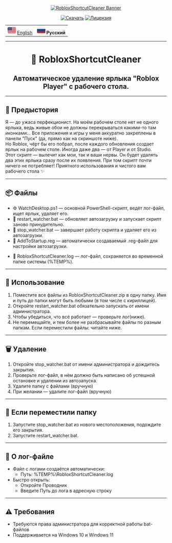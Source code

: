 <p align="center">
  <a href="#"><img width="257" height="257" src="https://i.imgur.com/O6R2A8M.png" alt="RobloxShortcutCleaner Banner"></a>
</p>

<p align="center">
	<a href="https://github.com/zeegro/RobloxShortcutCleaner/releases/tag/Ru"><img src="https://img.shields.io/github/v/tag/zeegro/RobloxShortcutCleaner?label=%D0%A1%D0%BA%D0%B0%D1%87%D0%B0%D1%82%D1%8C&labelColor=darkcyan" alt="Скачать"></a>
	<a href="https://github.com/zeegro/RobloxShortcutCleaner?tab=Apache-2.0-1-ov-file"><img src="https://img.shields.io/github/license/zeegro/RobloxShortcutCleaner?label=%D0%9B%D0%B8%D1%86%D0%B5%D0%BD%D0%B7%D0%B8%D1%8F&labelColor=orange" alt="Лицензия"></a>
</p>

<div align="center">
<table>
  <tr>
    <td valign="center"><img src="https://github.com/twitter/twemoji/blob/master/assets/svg/1f1fa-1f1f8.svg" width="26"/> <a href="README_en-us.md">English</a></td>
    <td valign="center"><img src="https://github.com/twitter/twemoji/blob/master/assets/svg/1f1f7-1f1fa.svg" width="26"/> <strong>Русский</strong></td>
  </tr>
</table>
</div>

---

<h1 align="center">🧼 RobloxShortcutCleaner</h1>


<h2 align="center">Автоматическое удаление ярлыка "Roblox Player" с рабочего стола.</h2>

---

## 🎨 Предыстория

Я — до ужаса перфекционист. На моём рабочем столе нет не одного ярлыка, ведь живые обои не должны перекрываться какими-то там иконками... Все приложения и игры у меня аккуратно закреплены в панели "Пуск" (да, прямо как на скриншоте ниже).  
Но Roblox, чёрт бы его побрал, после каждого обновления создает ярлык на рабочем столе. Иногда даже два — от Player и от Studio.  
Этот скрипт — вылечит как мои, так и ваши нервы. Он будет удалять два этих ярлыка сразу после их появления. При том скрипт почти ничего не потребляет!
Приятного использования и чистого вам рабочего стола ✨

---

## 📦 Файлы

- ⚙️ WatchDesktop.ps1 — основной PowerShell-скрипт, ведёт лог-файл, ищет ярлык, удаляет его.
- 🔁 restart_watcher.bat — обновляет автозагрузку и запускает скрипт заново принудительно.
- 🛑 stop_watcher.bat — завершает работу скрипта и удаляет его из автозагрузки.
- 🧾 AddToStartup.reg — автоматически создаваемый .reg-файл для настройки автозагрузки.
* 📄 RobloxShortcutCleaner.log — лог-файл, сохраняется во временной папке системы (%TEMP%).

---

## 🔧 Использование

 1.  Поместите все файлы из RobloxShortcutCleaner.zip в одну папку. Имя и путь до папки могут быть любыми (в том числе с кириллицей).
 2.  Откройте restart_watcher.bat  обязательно запускать от имени администратора.
 3.  Чтобы убедиться, что всё работает — проверьте лог(ниже).
 4.  Не перемещайте, и тем более не разбрасывайте файлы по разным папкам. Если переместили файлы: читайте ниже.

---

## 🗑️ Удаление

 1.   Откройте stop_watcher.bat от имени администратора и дождитесь закрытия.
 2.   Проверьте лог-файл, в нём должно быть написано об успешной остановке и удалении из автозапуска.
 3.   Удалите папку с файлами (вручную)
 4.   При желании — удалите лог-файл (вручную)

---

## 🔄 Если переместили папку

 1.  Запустите stop_watcher.bat из нового местоположения, подождите его закрытия.
 2.  Запустите restart_watcher.bat.

---

## 📄 О лог-файле

- Файл с логами создаётся автоматически:
 	* Путь: %TEMP%\RobloxShortcutCleaner.log
- Быстро открыть:
 	* Откройте Проводник
 	* Введите Путь до лога в адресную строку

---

## ⚠️ Требования

- Требуются права администратора для корректной работы bat-файлов
- Поддерживается на Windows 10 и Windows 11
